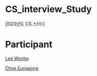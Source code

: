 # CS_interview_Study
2023년도 CS 스터디


# Participant
[Lee Wonho](https://github.com/asuan99) <br>

[Choe Eunseong](https://github.com/ches0703) <br>

